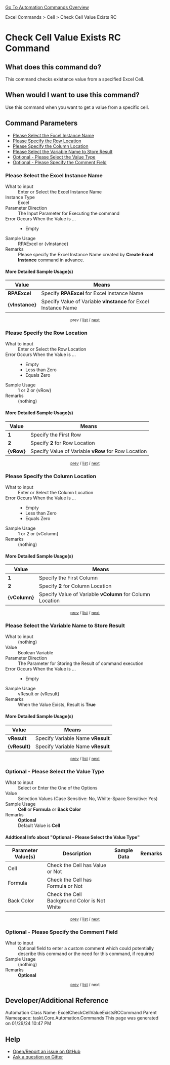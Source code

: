 <!--TITLE: Check Cell Value Exists RC Command -->
<!-- SUBTITLE: a command in the Excel Commands group. -->
[Go To Automation Commands Overview](/automation-commands.md)


Excel Commands &gt; Cell &gt; Check Cell Value Exists RC


# Check Cell Value Exists RC Command


## What does this command do?
This command checks existance value from a specified Excel Cell.


## When would I want to use this command?
Use this command when you want to get a value from a specific cell.


<a id="param_list"></a>
## Command Parameters
- [Please Select the Excel Instance Name](#param_0)
- [Please Specify the Row Location](#param_1)
- [Please Specify the Column Location](#param_2)
- [Please Select the Variable Name to Store Result](#param_3)
- [Optional - Please Select the Value Type](#param_4)
- [Optional - Please Specify the Comment Field](#param_5)


<a id="param_0"></a>
### Please Select the Excel Instance Name


<dl>
<dt>What to input</dt><dd>Enter or Select the Excel Instance Name</dd>
<dt>Instance Type</dt><dd>Excel</dd>
<dt>Parameter Direction</dt><dd>The Input Parameter for Executing the command</dd>
<dt>Error Occurs When the Value is ...</dt><dd><ul>
<li>Empty</li>
</ul></dd>
<dt>Sample Usage</dt><dd>RPAExcel or {vInstance}</dd>
<dt>Remarks</dt><dd>Please specify the Excel Instance Name created by <strong>Create Excel Instance</strong> command in advance.</dd>
</dl>




#### More Detailed Sample Usage(s)
| Value | Means |
|---|---|
| <strong>RPAExcel</strong> | Specify **RPAExcel** for Excel Instance Name |
| <strong>{vInstance}</strong> | Specify Value of Variable **vInstance** for Excel Instance Name |


<div style="font-size: 90%; text-align: center">


prev / [list](#param_list) / [next](#param_1)


</div>


<a id="param_1"></a>
### Please Specify the Row Location


<dl>
<dt>What to input</dt><dd>Enter or Select the Row Location</dd>
<dt>Error Occurs When the Value is ...</dt><dd><ul>
<li>Empty</li>
<li>Less than Zero</li>
<li>Equals Zero</li>
</ul></dd>
<dt>Sample Usage</dt><dd>1 or 2 or {vRow}</dd>
<dt>Remarks</dt><dd>(nothing)</dd>
</dl>




#### More Detailed Sample Usage(s)
| Value | Means |
|---|---|
| <strong>1</strong> | Specify the First Row |
| <strong>2</strong> | Specify **2** for Row Location |
| <strong>{vRow}</strong> | Specify Value of Variable **vRow** for Row Location |


<div style="font-size: 90%; text-align: center">


[prev](#param_1) / [list](#param_list) / [next](#param_2)


</div>


<a id="param_2"></a>
### Please Specify the Column Location


<dl>
<dt>What to input</dt><dd>Enter or Select the Column Location</dd>
<dt>Error Occurs When the Value is ...</dt><dd><ul>
<li>Empty</li>
<li>Less than Zero</li>
<li>Equals Zero</li>
</ul></dd>
<dt>Sample Usage</dt><dd>1 or 2 or {vColumn}</dd>
<dt>Remarks</dt><dd>(nothing)</dd>
</dl>




#### More Detailed Sample Usage(s)
| Value | Means |
|---|---|
| <strong>1</strong> | Specify the First Column |
| <strong>2</strong> | Specify **2** for Column Location |
| <strong>{vColumn}</strong> | Specify Value of Variable **vColumn** for Column Location |


<div style="font-size: 90%; text-align: center">


[prev](#param_2) / [list](#param_list) / [next](#param_3)


</div>


<a id="param_3"></a>
### Please Select the Variable Name to Store Result


<dl>
<dt>What to input</dt><dd>(nothing)</dd>
<dt>Value</dt><dd>Boolean Variable</dd>
<dt>Parameter Direction</dt><dd>The Parameter for Storing the Result of command execution</dd>
<dt>Error Occurs When the Value is ...</dt><dd><ul>
<li>Empty</li>
</ul></dd>
<dt>Sample Usage</dt><dd>vResult or {vResult}</dd>
<dt>Remarks</dt><dd>When the Value Exists, Result is <strong>True</strong></dd>
</dl>




#### More Detailed Sample Usage(s)
| Value | Means |
|---|---|
| <strong>vResult</strong> | Specify Variable Name **vResult** |
| <strong>{vResult}</strong> | Specify Variable Name **vResult** |


<div style="font-size: 90%; text-align: center">


[prev](#param_3) / [list](#param_list) / [next](#param_4)


</div>


<a id="param_4"></a>
### Optional - Please Select the Value Type


<dl>
<dt>What to input</dt><dd>Select or Enter the One of the Options</dd>
<dt>Value</dt><dd>Selection Values (Case Sensitive: No, Whilte-Space Sensitive: Yes)</dd>
<dt>Sample Usage</dt><dd><strong>Cell</strong> or  <strong>Formula</strong> or  <strong>Back Color</strong></dd>
<dt>Remarks</dt><dd><strong>Optional</strong><br>Default Value is <strong>Cell</strong></dd>
</dl>


#### Addtional Info about &quot;Optional - Please Select the Value Type&quot;
| Parameter Value(s) | Description   | Sample Data 	| Remarks  	|
| ---             | ---           | ---          | ---       |
|Cell|Check the Cell has Value or Not|||
|Formula|Check the Cell has Formula or Not|||
|Back Color|Check the Cell Background Color is Not White|||


<div style="font-size: 90%; text-align: center">


[prev](#param_4) / [list](#param_list) / [next](#param_5)


</div>


<a id="param_5"></a>
### Optional - Please Specify the Comment Field


<dl>
<dt>What to input</dt><dd>Optional field to enter a custom comment which could potentially describe this command or the need for this command, if required</dd>
<dt>Sample Usage</dt><dd>(nothing)</dd>
<dt>Remarks</dt><dd><strong>Optional</strong><br></dd>
</dl>




<div style="font-size: 90%; text-align: center">


[prev](#param_5) / [list](#param_list) / next


</div>


## Developer/Additional Reference
Automation Class Name: ExcelCheckCellValueExistsRCCommand
Parent Namespace: taskt.Core.Automation.Commands
This page was generated on 01/29/24 10:47 PM


## Help
- [Open/Report an issue on GitHub](https://github.com/rcktrncn/taskt/issues/new)
- [Ask a question on Gitter](https://gitter.im/taskt-rpa/Lobby)
